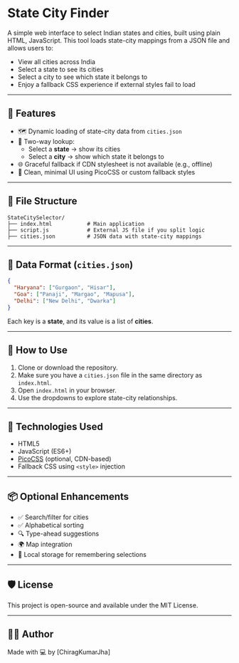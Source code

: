 # State City Finder

A simple web interface to select Indian states and cities, built using plain HTML, JavaScript.
This tool loads state-city mappings from a JSON file and allows users to:

- View all cities across India
- Select a state to see its cities
- Select a city to see which state it belongs to
- Enjoy a fallback CSS experience if external styles fail to load

---

## 🔧 Features

- 🗺 Dynamic loading of state-city data from `cities.json`
- 🔄 Two-way lookup:
  - Select a **state** → show its cities
  - Select a **city** → show which state it belongs to
- 🌐 Graceful fallback if CDN stylesheet is not available (e.g., offline)
- 📜 Clean, minimal UI using PicoCSS or custom fallback styles

---

## 📁 File Structure

```
StateCitySelector/
├── index.html           # Main application
├── script.js            # External JS file if you split logic
├── cities.json          # JSON data with state-city mappings

```

---

## 🔗 Data Format (`cities.json`)

```json
{
  "Haryana": ["Gurgaon", "Hisar"],
  "Goa": ["Panaji", "Margao", "Mapusa"],
  "Delhi": ["New Delhi", "Dwarka"]
}
```

Each key is a **state**, and its value is a list of **cities**.

---

## 🚀 How to Use

1. Clone or download the repository.
2. Make sure you have a `cities.json` file in the same directory as `index.html`.
3. Open `index.html` in your browser.
4. Use the dropdowns to explore state-city relationships.

---

## 🧱 Technologies Used

- HTML5
- JavaScript (ES6+)
- [PicoCSS](https://picocss.com) (optional, CDN-based)
- Fallback CSS using `<style>` injection

---

## 📦 Optional Enhancements

- ✅ Search/filter for cities
- ✅ Alphabetical sorting
- 🔍 Type-ahead suggestions
- 🌍 Map integration
- 💾 Local storage for remembering selections

---

## 🛡 License

This project is open-source and available under the MIT License.

---

## 🙋‍♀️ Author

Made with 💻 by [ChiragKumarJha]
